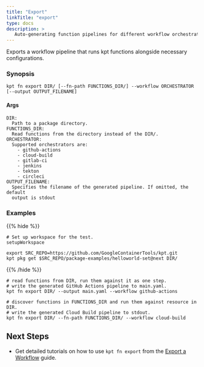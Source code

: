 ```yaml
---
title: "Export"
linkTitle: "export"
type: docs
description: >
   Auto-generating function pipelines for different workflow orchestrators
---
```


<!--mdtogo:Short
   Auto-generating function pipelines for different workflow orchestrators
-->

Exports a workflow pipeline that runs kpt functions alongside necessary
configurations.

### Synopsis

<!--mdtogo:Long-->

```shell
kpt fn export DIR/ [--fn-path FUNCTIONS_DIR/] --workflow ORCHESTRATOR [--output OUTPUT_FILENAME]
```

#### Args
```
DIR:
  Path to a package directory.
FUNCTIONS_DIR:
  Read functions from the directory instead of the DIR/.
ORCHESTRATOR:
  Supported orchestrators are:
    - github-actions
    - cloud-build
    - gitlab-ci
    - jenkins
    - tekton
    - circleci
OUTPUT_FILENAME:
  Specifies the filename of the generated pipeline. If omitted, the default
  output is stdout
```

<!--mdtogo-->

### Examples

{{% hide %}}

<!-- @makeWorkplace @verifyExamples-->
```
# Set up workspace for the test.
setupWorkspace
```

<!-- @fetchPackage @verifyExamples-->
```shell
export SRC_REPO=https://github.com/GoogleContainerTools/kpt.git
kpt pkg get $SRC_REPO/package-examples/helloworld-set@next DIR/
```

{{% /hide %}}

<!--mdtogo:Examples-->

<!-- @fnExport @verifyExamples-->
```shell
# read functions from DIR, run them against it as one step.
# write the generated GitHub Actions pipeline to main.yaml.
kpt fn export DIR/ --output main.yaml --workflow github-actions
```

<!-- @fnExport @verifyExamples-->
```shell
# discover functions in FUNCTIONS_DIR and run them against resource in DIR.
# write the generated Cloud Build pipeline to stdout.
kpt fn export DIR/ --fn-path FUNCTIONS_DIR/ --workflow cloud-build
```

<!--mdtogo-->

## Next Steps

- Get detailed tutorials on how to use `kpt fn export` from the
  [Export a Workflow] guide.

[Export a Workflow]: https://kpt.dev#todo
